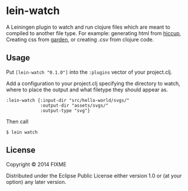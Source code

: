 # lein-watch

A Leiningen plugin to watch and run clojure files which are meant to compiled to another file type. For example: generating html from [hiccup](https://github.com/weavejester/hiccup), Creating css from [garden](https://github.com/noprompt/garden), or creating .csv from clojure code.

## Usage


Put `[lein-watch "0.1.0"]` into the `:plugins` vector of your project.clj.

Add a configuration to your project.clj specifying the directory to watch, where to place the output and what filetype they should appear as.
```
:lein-watch {:input-dir "src/hello-world/svgs/" 
             :output-dir "assets/svgs/"
             :output-type "svg"}

```

Then call
```
$ lein watch
```

## License

Copyright © 2014 FIXME

Distributed under the Eclipse Public License either version 1.0 or (at
your option) any later version.

